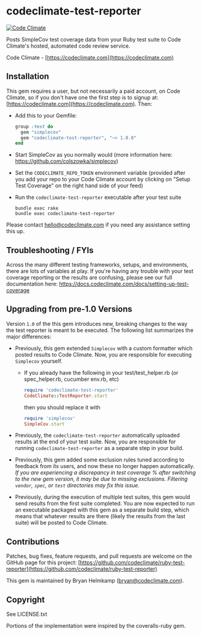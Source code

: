 # codeclimate-test-reporter

[![Code Climate](https://codeclimate.com/github/codeclimate/ruby-test-reporter/badges/gpa.svg)](https://codeclimate.com/github/codeclimate/ruby-test-reporter)

Posts SimpleCov test coverage data from your Ruby test suite to Code Climate's
hosted, automated code review service.

Code Climate - [https://codeclimate.com](https://codeclimate.com)

## Installation

This gem requires a user, but not necessarily a paid account, on Code Climate,
so if you don't have one the first step is to signup at:
[https://codeclimate.com](https://codeclimate.com). Then:

* Add this to your Gemfile:

  ```ruby
  group :test do
    gem "simplecov"
    gem "codeclimate-test-reporter", "~> 1.0.0"
  end
  ```

* Start SimpleCov as you normally would (more information here:
  https://github.com/colszowka/simplecov)
* Set the `CODECLIMATE_REPO_TOKEN` environment variable (provided after you add
  your repo to your Code Climate account by clicking on "Setup Test Coverage" on
  the right hand side of your feed)
* Run the `codeclimate-test-reporter` executable after your test suite

  ```
  bundle exec rake
  bundle exec codeclimate-test-reporter
  ```

Please contact hello@codeclimate.com if you need any assistance setting this up.

## Troubleshooting / FYIs

Across the many different testing frameworks, setups, and environments, there
are lots of variables at play. If you're having any trouble with your test
coverage reporting or the results are confusing, please see our full
documentation here: https://docs.codeclimate.com/docs/setting-up-test-coverage

## Upgrading from pre-1.0 Versions

Version `1.0` of the this gem introduces new, breaking changes to the way the
test reporter is meant to be executed. The following list summarizes the major
differences:

* Previously, this gem extended `Simplecov` with a custom formatter which posted
  results to Code Climate. Now, you are responsible for executing `Simplecov`
  yourself.

  * If you already have the following in your test/test_helper.rb
    (or spec_helper.rb, cucumber env.rb, etc)

    ```ruby
    require 'codeclimate-test-reporter'
    CodeClimate::TestReporter.start
    ```

    then you should replace it with

    ```ruby
    require 'simplecov'
    SimpleCov.start
    ```

* Previously, the `codeclimate-test-reporter` automatically uploaded results at
  the end of your test suite.  Now, you are responsible for running
  `codeclimate-test-reporter` as a separate step in your build.
* Previously, this gem added some exclusion rules tuned according to feedback
  from its users, and now these no longer happen automatically. *If you are
  experiencing a discrepancy in test coverage % after switching to the new gem
  version, it may be due to missing exclusions. Filtering `vendor`, `spec`, or
  `test` directories may fix this issue.*
* Previously, during the execution of multiple test suites, this gem would send
  results from the first suite completed. You are now expected to run an
  executable packaged with this gem as a separate build step, which means that
  whatever results are there (likely the results from the last suite) will be
  posted to Code Climate.

## Contributions

Patches, bug fixes, feature requests, and pull requests are welcome on the
GitHub page for this project:
[https://github.com/codeclimate/ruby-test-reporter](https://github.com/codeclimate/ruby-test-reporter)

This gem is maintained by Bryan Helmkamp (bryan@codeclimate.com).

## Copyright

See LICENSE.txt

Portions of the implementation were inspired by the coveralls-ruby gem.
